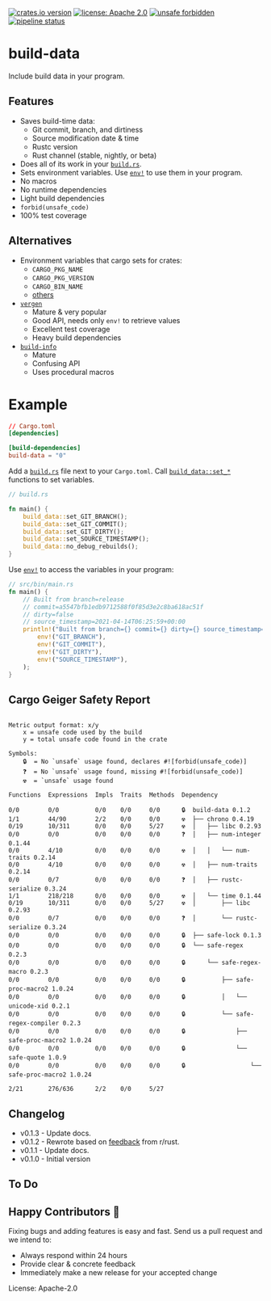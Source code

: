 [![crates.io version](https://img.shields.io/crates/v/build-data.svg)](https://crates.io/crates/build-data)
[![license: Apache 2.0](https://gitlab.com/leonhard-llc/ops/-/raw/main/license-apache-2.0.svg)](https://gitlab.com/leonhard-llc/ops/-/raw/main/build-data/LICENSE)
[![unsafe forbidden](https://gitlab.com/leonhard-llc/ops/-/raw/main/unsafe-forbidden.svg)](https://github.com/rust-secure-code/safety-dance/)
[![pipeline status](https://gitlab.com/leonhard-llc/ops/badges/main/pipeline.svg)](https://gitlab.com/leonhard-llc/ops/-/pipelines)

# build-data

Include build data in your program.

## Features
- Saves build-time data:
  - Git commit, branch, and dirtiness
  - Source modification date & time
  - Rustc version
  - Rust channel (stable, nightly, or beta)
- Does all of its work in your
  [`build.rs`](https://doc.rust-lang.org/cargo/reference/build-scripts.html).
- Sets environment variables.
  Use [`env!`](https://doc.rust-lang.org/core/macro.env.html) to use them
  in your program.
- No macros
- No runtime dependencies
- Light build dependencies
- `forbid(unsafe_code)`
- 100% test coverage

## Alternatives
- Environment variables that cargo sets for crates:
  - `CARGO_PKG_NAME`
  - `CARGO_PKG_VERSION`
  - `CARGO_BIN_NAME`
  - [others](https://doc.rust-lang.org/cargo/reference/environment-variables.html#environment-variables-cargo-sets-for-crates)
- [`vergen`](https://crates.io/crates/vergen)
  - Mature & very popular
  - Good API, needs only `env!` to retrieve values
  - Excellent test coverage
  - Heavy build dependencies
- [`build-info`](https://crates.io/crates/build-info)
  - Mature
  - Confusing API
  - Uses procedural macros

# Example

```toml
// Cargo.toml
[dependencies]

[build-dependencies]
build-data = "0"
```

Add a [`build.rs`](https://doc.rust-lang.org/cargo/reference/build-scripts.html)
file next to your `Cargo.toml`.
Call [`build_data::set_*`](https://docs.rs/build-data/) functions to
set variables.
```rust
// build.rs

fn main() {
    build_data::set_GIT_BRANCH();
    build_data::set_GIT_COMMIT();
    build_data::set_GIT_DIRTY();
    build_data::set_SOURCE_TIMESTAMP();
    build_data::no_debug_rebuilds();
}
```

Use [`env!`](https://doc.rust-lang.org/core/macro.env.html) to access the
variables in your program:
```rust
// src/bin/main.rs
fn main() {
    // Built from branch=release
    // commit=a5547bfb1edb9712588f0f85d3e2c8ba618ac51f
    // dirty=false
    // source_timestamp=2021-04-14T06:25:59+00:00
    println!("Built from branch={} commit={} dirty={} source_timestamp={}",
        env!("GIT_BRANCH"),
        env!("GIT_COMMIT"),
        env!("GIT_DIRTY"),
        env!("SOURCE_TIMESTAMP"),
    );
}
```

## Cargo Geiger Safety Report
```

Metric output format: x/y
    x = unsafe code used by the build
    y = total unsafe code found in the crate

Symbols: 
    🔒  = No `unsafe` usage found, declares #![forbid(unsafe_code)]
    ❓  = No `unsafe` usage found, missing #![forbid(unsafe_code)]
    ☢️  = `unsafe` usage found

Functions  Expressions  Impls  Traits  Methods  Dependency

0/0        0/0          0/0    0/0     0/0      🔒  build-data 0.1.2
1/1        44/90        2/2    0/0     0/0      ☢️  ├── chrono 0.4.19
0/19       10/311       0/0    0/0     5/27     ☢️  │   ├── libc 0.2.93
0/0        0/0          0/0    0/0     0/0      ❓  │   ├── num-integer 0.1.44
0/0        4/10         0/0    0/0     0/0      ☢️  │   │   └── num-traits 0.2.14
0/0        4/10         0/0    0/0     0/0      ☢️  │   ├── num-traits 0.2.14
0/0        0/7          0/0    0/0     0/0      ❓  │   ├── rustc-serialize 0.3.24
1/1        218/218      0/0    0/0     0/0      ☢️  │   └── time 0.1.44
0/19       10/311       0/0    0/0     5/27     ☢️  │       ├── libc 0.2.93
0/0        0/7          0/0    0/0     0/0      ❓  │       └── rustc-serialize 0.3.24
0/0        0/0          0/0    0/0     0/0      🔒  ├── safe-lock 0.1.3
0/0        0/0          0/0    0/0     0/0      🔒  └── safe-regex 0.2.3
0/0        0/0          0/0    0/0     0/0      🔒      └── safe-regex-macro 0.2.3
0/0        0/0          0/0    0/0     0/0      🔒          ├── safe-proc-macro2 1.0.24
0/0        0/0          0/0    0/0     0/0      🔒          │   └── unicode-xid 0.2.1
0/0        0/0          0/0    0/0     0/0      🔒          └── safe-regex-compiler 0.2.3
0/0        0/0          0/0    0/0     0/0      🔒              ├── safe-proc-macro2 1.0.24
0/0        0/0          0/0    0/0     0/0      🔒              └── safe-quote 1.0.9
0/0        0/0          0/0    0/0     0/0      🔒                  └── safe-proc-macro2 1.0.24

2/21       276/636      2/2    0/0     5/27   

```
## Changelog
- v0.1.3 - Update docs.
- v0.1.2 - Rewrote based on
    [feedback](https://www.reddit.com/r/rust/comments/mqnbvw/)
    from r/rust.
- v0.1.1 - Update docs.
- v0.1.0 - Initial version

## To Do

## Happy Contributors 🙂
Fixing bugs and adding features is easy and fast.
Send us a pull request and we intend to:
- Always respond within 24 hours
- Provide clear & concrete feedback
- Immediately make a new release for your accepted change

License: Apache-2.0
